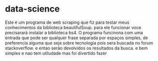 # data-science
Este é um programa de web scraping que fiz para testar meus conhecimentos da biblioteca beautifulSoup.
para ele funcionar voce precisarará instalar a biblioteca bs4.
O programa funcinona com uma entrada que pode ser qualquer frase separada por espaços simples, de preferencia alguma que seja sobre tecnologia pois sera buscada no forum stackoverflow. e entao serão devolvidos os resultados da busca. e bem simples e nao tem utiludade mas foi divertido fazer
